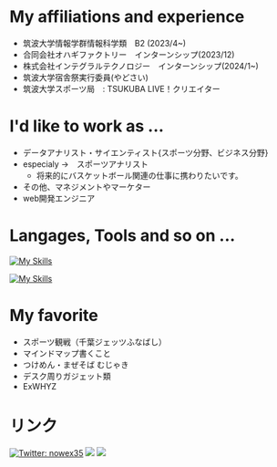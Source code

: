  # My affiliations and experience
- 筑波大学情報学群情報科学類　B2 (2023/4~)
- 合同会社オハギファクトリー　インターンシップ(2023/12)
- 株式会社インテグラルテクノロジー　インターンシップ(2024/1~)
- 筑波大学宿舎祭実行委員(やどさい)
- 筑波大学スポーツ局　: TSUKUBA LIVE！クリエイター


# I'd like to work as ...
- データアナリスト・サイエンティスト{スポーツ分野、ビジネス分野}
- especialy →　スポーツアナリスト
  - 将来的にバスケットボール関連の仕事に携わりたいです。
- その他、マネジメントやマーケター
- web開発エンジニア 


# Langages, Tools and so on ...
[![My Skills](https://skillicons.dev/icons?i=ruby,rails,vue,nuxt,js,html,css,python,cs,visualstudio,vscode,git,docker,figma&perline=7)](https://skillicons.dev)


[![My Skills](https://skillicons.dev/icons?i=qt,notion&perline=6)](https://skillicons.dev)

# My favorite 
- スポーツ観戦（千葉ジェッツふなばし）
- マインドマップ書くこと
- つけめん・まぜそば むじゃき
- デスク周りガジェット類
- ExWHYZ
  
# リンク
[![Twitter: nowex35](https://img.shields.io/twitter/follow/nowex35?style=social)](https://twitter.com/nowex35)
<a href="https://qiita.com/nowex35" target="_blank"><img src="https://img.shields.io/badge/-Qiita-55C500.svg?logo=qiita&style=plastic"></a>
<a href="https://note.com/nowex35" target="_blank"><img src="https://img.shields.io/badge/-Note-gray?logo=gray&style=plastic"></a>


<!---
nowex35/nowex35 is a ✨ special ✨ repository because its `README.md` (this file) appears on your GitHub profile.
You can click the Preview link to take a look at your changes.
--->
